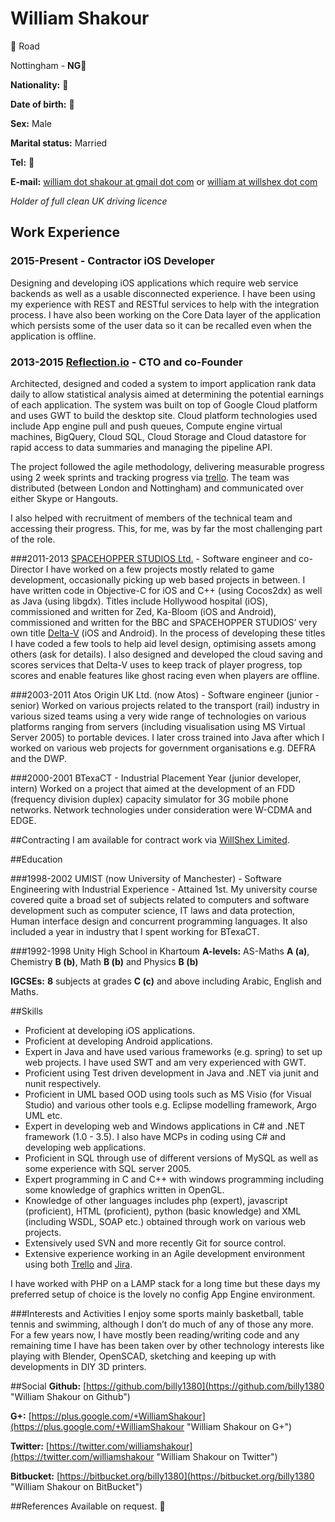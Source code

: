 # William Shakour

:see_no_evil: Road

Nottingham - __NG:see_no_evil:__

__Nationality\:__ :see_no_evil:

__Date of birth\:__ :see_no_evil:

__Sex\:__ Male

__Marital status\:__ Married

__Tel\:__ :hear_no_evil:

__E-mail\:__ [william dot shakour at gmail dot com](mailto:... "Contact") or [william at willshex dot com](mailto:... "Contact")

*Holder of full clean UK driving licence*

## Work Experience

### 2015-Present - Contractor iOS Developer
Designing and developing iOS applications which require web service backends as well as a usable disconnected experience. I have been using my experience with REST and RESTful services to help with the integration process. I have also been working on the Core Data layer of the application which persists some of the user data so it can be recalled even when the application is offline.

### 2013-2015 [Reflection.io](http://www.reflection.io) - CTO and co-Founder
Architected, designed and coded a system to import application rank data daily to allow statistical analysis aimed at determining the potential earnings of each application. The system was built on top of Google Cloud platform and uses GWT to build the desktop site. Cloud platform technologies used include App engine pull and push queues, Compute engine virtual machines, BigQuery, Cloud SQL, Cloud Storage and Cloud datastore for rapid access to data summaries and managing the pipeline API.

The project followed the agile methodology, delivering measurable progress using 2 week sprints and tracking progress via [trello](https://trello.com/). The team was distributed (between London and Nottingham) and communicated over either Skype or Hangouts.

I also helped with recruitment of members of the technical team and accessing their progress. This, for me, was by far the most challenging part of the role.

###2011-2013 [SPACEHOPPER STUDIOS Ltd.](http://www.spacehopperstudios.com) - Software engineer and co-Director
I have worked on a few projects mostly related to game development, occasionally picking up web based projects in between. I have written code in Objective-C for iOS and C++ (using Cocos2dx) as well as Java (using libgdx). Titles include Hollywood hospital (iOS), commissioned and written for Zed, Ka-Bloom (iOS and Android), commissioned and written for the BBC and SPACEHOPPER STUDIOS’ very own title [Delta-V](http://www.deltavgame.com) (iOS and Android). In the process of developing these titles I have coded a few tools to help aid level design, optimising assets among others (ask for details). I also designed and developed the cloud saving and scores services that Delta-V uses to keep track of player progress, top scores and enable features like ghost racing even when players are offline.

###2003-2011 Atos Origin UK Ltd. (now Atos) - Software engineer (junior - senior)
Worked on various projects related to the transport (rail) industry in various sized teams using a very wide range of technologies on various platforms ranging from servers (including visualisation using MS Virtual Server 2005) to portable devices. I later cross trained into Java after which I worked on various web projects for government organisations e.g. DEFRA and the DWP.

###2000-2001 BTexaCT - Industrial Placement Year (junior developer, intern)
Worked on a project that aimed at the development of an FDD (frequency division duplex) capacity simulator for 3G mobile phone networks. Network technologies under consideration were W-CDMA and EDGE.

##Contracting
I am available for contract work via [WillShex Limited](https://www.willshex.com).

##Education

###1998-2002 UMIST (now University of Manchester) - Software Engineering with Industrial Experience - Attained 1st.
My university course covered quite a broad set of subjects related to computers and software development such as computer science, IT laws and data protection, Human interface design and concurrent programming languages. It also included a year in industry that I spent working for BTexaCT.

###1992-1998 Unity High School in Khartoum
__A-levels\:__
AS-Maths __A (a)__, Chemistry __B (b)__, Math __B (b)__ and Physics __B (b)__

__IGCSEs\:__
__8__ subjects at grades __C (c)__ and above including Arabic, English and Maths.

##Skills
- Proficient at developing iOS applications.
- Proficient at developing Android applications.
- Expert in Java and have used various frameworks (e.g. spring) to set up web projects. I have used SWT and am very experienced with GWT.
- Proficient using Test driven development in Java and .NET via junit and nunit respectively.
- Proficient in UML based OOD using tools such as MS Visio (for Visual Studio) and various other tools e.g. Eclipse modelling framework, Argo UML etc.
- Expert in developing web and Windows applications in C# and .NET framework (1.0 - 3.5). I also have MCPs in coding using C# and developing web applications. 
- Proficient in SQL through use of different versions of MySQL as well as some experience with SQL server 2005.
- Expert programming in C and C++ with windows programming including some knowledge of graphics written in OpenGL.
- Knowledge of other languages includes php (expert), javascript (proficient), HTML (proficient), python (basic knowledge) and XML (including WSDL, SOAP etc.) obtained through work on various web projects.
- Extensively used SVN and more recently Git for source control.
- Extensive experience working in an Agile development environment using both [Trello](https://www.trello.com) and [Jira](https://www.atlassian.com/software/jira).

I have worked with PHP on a LAMP stack for a long time but these days my preferred setup of choice is the lovely no config App Engine environment.

###Interests and Activities
I enjoy some sports mainly basketball, table tennis and swimming, although I don’t do much of any of those any more. For a few years now, I have mostly been reading/writing code and any remaining time I have has been taken over by other technology interests like playing with Blender, OpenSCAD, sketching and keeping up with developments in DIY 3D printers.

##Social
__Github\:__ [https://github.com/billy1380](https://github.com/billy1380 "William Shakour on Github")

__G+\:__ [https://plus.google.com/+WilliamShakour](https://plus.google.com/+WilliamShakour "William Shakour on G+")

__Twitter\:__ [https://twitter.com/williamshakour](https://twitter.com/williamshakour "William Shakour on Twitter")

__Bitbucket\:__ [https://bitbucket.org/billy1380](https://bitbucket.org/billy1380 "William Shakour on BitBucket")

##References
Available on request. :speak_no_evil:
